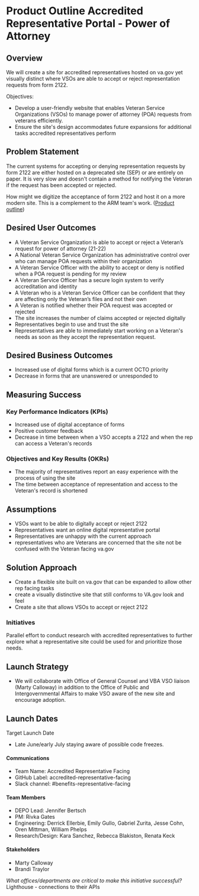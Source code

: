 # Product Outline Accredited Representative Portal - Power of Attorney 

## Overview
We will create a site for accredited representatives hosted on va.gov yet visually distinct where VSOs are able to accept or reject representation requests from form 2122.

Objectives:
- Develop a user-friendly website that enables Veteran Service Organizations (VSOs) to manage power of attorney (POA) requests from veterans efficiently.
- Ensure the site's design accommodates future expansions for additional tasks accredited representatives perform

## Problem Statement
The current systems for accepting or denying representation requests by form 2122 are either hosted on a deprecated site (SEP) or are entirely on paper. It is very slow and doesn't contain a method for notifying the Veteran if the request has been accepted or rejected.

How might we digitize the acceptance of form 2122 and host it on a more modern site. This is a complement to the ARM team's work. ([Product outline](https://github.com/department-of-veterans-affairs/va.gov-team/blob/master/products/accredited-representation-management/product-documentation/appoint-a-representative/product-outline-appoint-a-representative.md))
 
## Desired User Outcomes
 - A Veteran Service Organization is able to accept or reject a Veteran’s request for power of attorney (21-22) 
 - A National Veteran Service Organization has administrative control over who can manage POA requests within their organization
 - A Veteran Service Officer with the ability to accept or deny is notified when a  POA request is pending for my review 
 - A Veteran Service Officer has a secure login system to verify accreditation and identity 
 - A Veteran who is a Veteran Service Officer can be confident that they are affecting only the Veteran’s files and not their own
 - A Veteran is notified whether their POA request was accepted or rejected 
  - The site increases the number of claims accepted or rejected digitally
 - Representatives begin to use and trust the site
 - Representatives are able to immediately start working on a Veteran's needs as soon as they accept the representation request.

## Desired Business Outcomes
 - Increased use of digital forms which is a current OCTO priority
 - Decrease in forms that are unanswered or unresponded to

## Measuring Success

### Key Performance Indicators (KPIs)
 - Increased use of digital acceptance of forms
 - Positive customer feedback
 - Decrease in time between when a VSO accepts a 2122 and when the rep can access a Veteran's records

### Objectives and Key Results (OKRs)
- The majority of representatives report an easy experience with the process of using the site
- The time between acceptance of representation and access to the Veteran's record is shortened

## Assumptions
- VSOs want to be able to digitally accept or reject 2122
- Representatives want an online digital representative portal
- Representatives are unhappy with the current approach
- representatives who are Veterans are concerned that the site not be confused with the Veteran facing va.gov

## Solution Approach
- Create a flexible site built on va.gov that can be expanded to allow other rep facing tasks
- create a visually distinctive site that still conforms to VA.gov look and feel
- Create a site that allows VSOs to accept or reject 2122

### Initiatives
Parallel effort to conduct research with accredited representatives to further explore what a representative site could be used for and prioritize those needs. 

## Launch Strategy
- We will collaborate with Office of General Counsel and VBA VSO liaison (Marty Calloway) in addition to the Office of Public and Intergovernmental Affairs to make VSO aware of the new site and encourage adoption.

## Launch Dates
Target Launch Date
  - Late June/early July staying aware of possible code freezes.

#### Communications

- Team Name: Accredited Representative Facing
- GitHub Label: accredited-representative-facing
- Slack channel: #benefits-representative-facing

#### Team Members
 
 - DEPO Lead: Jennifer Bertsch
 - PM: Rivka Gates
 - Engineering: Derrick Ellerbie, Emily Gullo, Gabriel Zurita, Jesse Cohn, Oren Mittman, William Phelps
 - Research/Design: Kara Sanchez, Rebecca Blakiston, Renata Keck

#### Stakeholders

- Marty Calloway
- Brandi Traylor

_What offices/departments are critical to make this initiative successful?_
 Lighthouse - connections to their APIs

